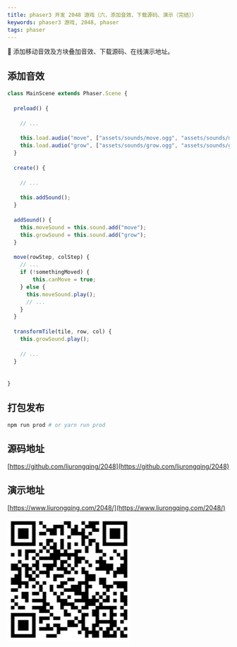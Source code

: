 ```yaml
---
title: phaser3 开发 2048 游戏（六、添加音效、下载源码、演示（完结））
keywords: phaser3 游戏, 2048, phaser
tags: phaser
---
```


:racehorse:  添加移动音效及方块叠加音效、下载源码、在线演示地址。
<!--more-->

## 添加音效

```javascript
class MainScene extends Phaser.Scene {

  preload() {

    // ...

    this.load.audio("move", ["assets/sounds/move.ogg", "assets/sounds/move.mp3"]);
    this.load.audio("grow", ["assets/sounds/grow.ogg", "assets/sounds/grow.mp3"]);
  }

  create() {

    // ...

    this.addSound();
  }

  addSound() {
    this.moveSound = this.sound.add("move");
    this.growSound = this.sound.add("grow");
  }

  move(rowStep, colStep) {
    // ...
    if (!somethingMoved) {
        this.canMove = true;
    } else {
      this.moveSound.play();
      // ...
    }
  }

  transformTile(tile, row, col) {
    this.growSound.play();
    
    // ...
  }


}
```

## 打包发布
```bash
npm run prod # or yarn run prod
```

## 源码地址
[https://github.com/liurongqing/2048](https://github.com/liurongqing/2048)

## 演示地址
[https://www.liurongqing.com/2048/](https://www.liurongqing.com/2048/)

![2048](/assets/images/code/2048.png)

